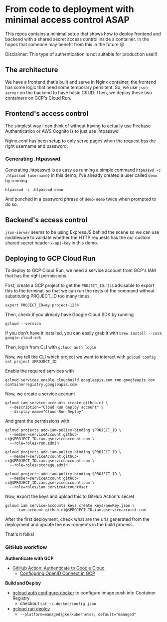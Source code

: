 # From code to deployment with minimal access control ASAP
This repos contains a minimal setup that shows how to deploy frontend and backend with a shared secret access control inside a container. In the hopes that someone may benefit from this in the future :smiley:

Disclaimer: This type of authentication is not suitable for production use!!!

## The architecture
We have a frontend that's built and serve in Nginx container, the frontend has some logic that need some temporary perisitent. So, we use `json-server` on the backend to have basic CRUD. Then, we deploy these two containers on GCP's Cloud Run.

## Frontend's access control
The simplest way I can think of without having to actually use Firebase Authentication or AWS Cognito is to just use .htpasswd

Nginx.conf has been setup to only serve pages when the request has the right username and password.

### Generating .htpasswd
Generating .htpasswd is as easy as running a simple command `htpasswd -c .htpasswd {username}` in this demo, I've already created a user called `demo` by running 

`htpasswd -c .htpasswd demo`  

And punched in a password phrase of `demo-demo` twice when prompted to do so.

## Backend's access control
`json-server` seems to be using ExpressJS behind the scene so we can use middleware to validate whether the HTTP requests has the our custom shared secret header `x-api-key` in this demo.

## Deploying to GCP Cloud Run
To deploy to GCP Cloud Run, we need a service account from GCP's IAM that has the right permissions.

First, create a GCP project to get the `PROJECT_ID`. It is advisable to export this to the terminal, so that we can run the rests of the command without substituting PROJECT_ID too many times.

`export PROJECT_ID=my-project-1234`

Then, check if you already have Google Cloud SDK by running 

`gcloud --version`

If you don't have it installed, you can easily grab it with `brew install --cask google-cloud-sdk`

Then, login from CLI with `gcloud auth login`

Now, we tell the CLI which project we want to interact with
`gcloud config set project $PROJECT_ID`

Enable the required services with

`gcloud services enable cloudbuild.googleapis.com run.googleapis.com containerregistry.googleapis.com`

Now, we create a service account

```
gcloud iam service-accounts create github-ci \
  --description="Cloud Run deploy account" \
  --display-name="Cloud-Run-Deploy"
```
And grant the permissions with
```
gcloud projects add-iam-policy-binding $PROJECT_ID \
  --member=serviceAccount:github-ci@$PROJECT_ID.iam.gserviceaccount.com \
  --role=roles/run.admin

gcloud projects add-iam-policy-binding $PROJECT_ID \
  --member=serviceAccount:github-ci@$PROJECT_ID.iam.gserviceaccount.com \
  --role=roles/storage.admin

gcloud projects add-iam-policy-binding $PROJECT_ID \
  --member=serviceAccount:github-ci@$PROJECT_ID.iam.gserviceaccount.com \
  --role=roles/iam.serviceAccountUser
```
Now, export the keys and upload this to GitHub Action's secret
```
gcloud iam service-accounts keys create keys/newKey.json \
    --iam-account github-ci@$PROJECT_ID.iam.gserviceaccount.com
```
After the first deployment, check what are the urls generated from the deployment and update the environments in the build process.

That's it folks!

### GitHub workflow

**Authenticate with GCP**
- [GitHub Action: Authenticate to Google Cloud](https://github.com/marketplace/actions/authenticate-to-google-cloud)
  - [Configuring OpenID Connect in GCP](https://docs.github.com/en/actions/deployment/security-hardening-your-deployments/configuring-openid-connect-in-google-cloud-platform)

**Build and Deploy**
- [gcloud auth configure-docker](https://cloud.google.com/sdk/gcloud/reference/auth/configure-docker) to configure image push into Container Registry
  - checkout `cat ~/.docker/config.json`
- [gcloud run deploy](https://cloud.google.com/sdk/gcloud/reference/run/deploy)
  - `--platform=managed|gke|kubernetes; default="managed"`